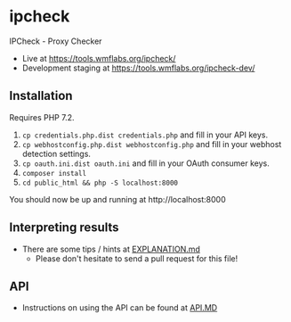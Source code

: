 # ipcheck

IPCheck - Proxy Checker

* Live at https://tools.wmflabs.org/ipcheck/
* Development staging at https://tools.wmflabs.org/ipcheck-dev/

## Installation

Requires PHP 7.2.

1. `cp credentials.php.dist credentials.php` and fill in your API keys.
1. `cp webhostconfig.php.dist webhostconfig.php` and fill in your webhost detection settings.
1. `cp oauth.ini.dist oauth.ini` and fill in your OAuth consumer keys.
1. `composer install`
1. `cd public_html && php -S localhost:8000`

You should now be up and running at http://localhost:8000

## Interpreting results

* There are some tips / hints at [EXPLANATION.md](EXPLANATION.md)
  * Please don't hesitate to send a pull request for this file!

## API

* Instructions on using the API can be found at [API.MD](API.MD)
